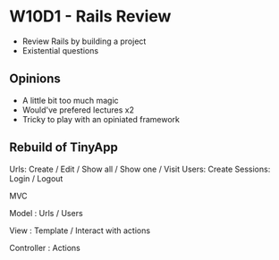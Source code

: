 # W10D1 - Rails Review

- Review Rails by building a project
- Existential questions

## Opinions

- A little bit too much magic
- Would've prefered lectures x2
- Tricky to play with an opiniated framework

## Rebuild of TinyApp

Urls: Create / Edit / Show all / Show one / Visit
Users: Create
Sessions: Login / Logout

MVC

Model : Urls / Users

View : Template / Interact with actions

Controller : Actions
